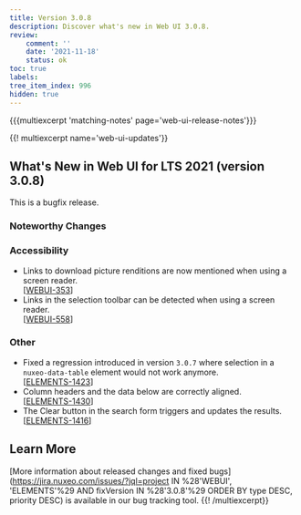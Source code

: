 ```yaml
---
title: Version 3.0.8
description: Discover what's new in Web UI 3.0.8.
review:
    comment: ''
    date: '2021-11-18'
    status: ok
toc: true
labels:
tree_item_index: 996
hidden: true
---
```


{{{multiexcerpt 'matching-notes' page='web-ui-release-notes'}}}

{{! multiexcerpt name='web-ui-updates'}}
## What's New in Web UI for LTS 2021 (version 3.0.8)

This is a bugfix release.

### Noteworthy Changes

### Accessibility

- Links to download picture renditions are now mentioned when using a screen reader.<br/>[[WEBUI-353](https://jira.nuxeo.com/browse/WEBUI-353)]
- Links in the selection toolbar can be detected when using a screen reader.<br/>[[WEBUI-558](https://jira.nuxeo.com/browse/WEBUI-558)]

### Other

- Fixed a regression introduced in version `3.0.7` where selection in a `nuxeo-data-table` element would not work anymore.<br/>[[ELEMENTS-1423](https://jira.nuxeo.com/browse/ELEMENTS-1423)]
- Column headers and the data below are correctly aligned.<br/>[[ELEMENTS-1430](https://jira.nuxeo.com/browse/ELEMENTS-1430)]
- The Clear button in the search form triggers and updates the results.<br/>[[ELEMENTS-1416](https://jira.nuxeo.com/browse/ELEMENTS-1416)]

## Learn More

[More information about released changes and fixed bugs](https://jira.nuxeo.com/issues/?jql=project IN %28'WEBUI', 'ELEMENTS'%29 AND fixVersion IN %28'3.0.8'%29 ORDER BY type DESC, priority DESC) is available in our bug tracking tool.
{{! /multiexcerpt}}
